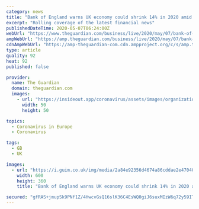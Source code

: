 ```yaml
---
category: news
title: "Bank of England warns UK economy could shrink 14% in 2020 amid Covid-19 downturn - business live"
excerpt: "Rolling coverage of the latest financial news"
publishedDateTime: 2020-05-07T06:24:00Z
webUrl: "https://www.theguardian.com/business/live/2020/may/07/bank-of-england-interest-rates-covid-19-downturn-us-job-losses-business-live"
ampWebUrl: "https://amp.theguardian.com/business/live/2020/may/07/bank-of-england-interest-rates-covid-19-downturn-us-job-losses-business-live"
cdnAmpWebUrl: "https://amp-theguardian-com.cdn.ampproject.org/c/s/amp.theguardian.com/business/live/2020/may/07/bank-of-england-interest-rates-covid-19-downturn-us-job-losses-business-live"
type: article
quality: 92
heat: 92
published: false

provider:
  name: The Guardian
  domain: theguardian.com
  images:
    - url: "https://insideout.app/coronavirus/assets/images/organizations/theguardian.com-50x50.jpg"
      width: 50
      height: 50

topics:
  - Coronavirus in Europe
  - Coronavirus

tags:
  - GB
  - UK

images:
  - url: "https://i.guim.co.uk/img/media/2a84e92356d4674a86cddae2e47040d92d21d916/0_83_3103_1863/master/3103.jpg?width=300&quality=45&auto=format&fit=max&dpr=2&s=8f8cf4c8bd6f01ad113cba245363a864"
    width: 600
    height: 360
    title: "Bank of England warns UK economy could shrink 14% in 2020 amid Covid-19 downturn - business live"

secured: "gfRAS+jmupSk9PNf1Z/4HwcvGsQ16slK36C4EsWQ0giJ6suxMIzW6q72y59ITCBGzzVyonZPXOlR+byNaWX6pg5EPa3DgtdW9iMiC+2bkC2YJD5zJRE3DwwCpSwT17cOYqkSVhBmwEMSu8BYhNYGdAXdEC2btmmG/BjQ5NmAjada041TtRrB8psN5cFUENR5BSbVALnOojbjuK+ews2Csynt/+Kt2iLCvcrdvhBcurs6CCRjLjZamI77WmEjt17y2fCAfSYzyizQkZw3Jcy2BM3zwabFSkP12s6AtOJLOhaAVa9txBhBho7xt2Vs4EMjHm5f418FSQOTgwteF5/wMLQ85pPbSjFBPBN6QVtXQyS93xe5iqY5SeaMIMP7KRLs/74MUa9QWMFjLrjdGv/cmj7ONmvQGZ3oGePboo7omCFShXgAAM/Ebg0KkvbXLTTCxbYVUCJqHLbop2Kz1mDaOXa+pxQqG6fkV0WAYANIBmg=;GPSw3xEjnAXmilgNUZK8uA=="
---
```


